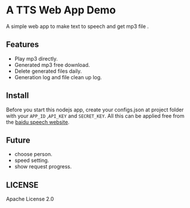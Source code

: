 # A TTS Web App Demo

A simple web app to make text to speech and get mp3 file .

## Features

 - Play mp3 directly.
 - Generated mp3 free download.
 - Delete generated files daily.
 - Generation log and file clean up log.

## Install

Before you start this nodejs app, create your configs.json at project folder with your `APP_ID` ,`API_KEY` and `SECRET_KEY`. All this can be applied free from the [baidu speech website](http://yuyin.baidu.com/).

## Future
 - choose person.
 - speed setting.
 - show request progress. 

## LICENSE
Apache License 2.0